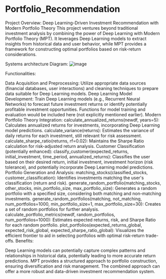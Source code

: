 # Portfolio_Recommendation
Project Overview: Deep Learning-Driven Investment Recommendation with Modern Portfolio Theory
This project ventures beyond traditional investment analysis by combining the power of Deep Learning with Modern Portfolio Theory (MPT). It leverages Deep Learning models to extract insights from historical data and user behavior, while MPT provides a framework for constructing optimal portfolios based on risk-return considerations.

Systems architecture Diagram:
 ![image](https://github.com/user-attachments/assets/013364f0-0bd1-46a3-ad77-3cee906f6212)



Functionalities:

Data Acquisition and Preprocessing:
Utilize appropriate data sources (financial databases, user interactions) and cleaning techniques to prepare data suitable for Deep Learning models.
Deep Learning Model Development:
Train Deep Learning models (e.g., Recurrent Neural Networks) to forecast future investment returns or identify potentially profitable investment opportunities.
Functions for model training and evaluation would be included here (not explicitly mentioned earlier).
Modern Portfolio Theory Integration:
calculate_annualized_returns(newdf, years=5): Calculates annualized returns for investments, incorporating Deep Learning model predictions.
calculate_variance(returns): Estimates the variance of daily returns for each investment, still relevant for risk assessment.
calculate_sharpe_ratio(returns, rf=0.02): Maintains the Sharpe Ratio calculation for risk-adjusted return analysis.
Customer Classification (potentially enhanced):
classify_customer(expected_returns, initial_investment, time_period, annualized_returns): Classifies the user based on their desired return, initial investment, investment horizon (risk tolerance), and potentially incorporate Deep Learning model predictions.
Portfolio Generation and Analysis:
matching_stocks(classified_stocks, customer_classification): Identifies investments matching the user's classification (return and risk).
generate_random_portfolio(matching_stocks, other_stocks, min_portfolio_size, max_portfolio_size): Generates a random portfolio with a specified size, considering both matching and non-matching investments.
generate_random_portfolios(matching, not_matching, num_portfolios=1000, min_portfolio_size=1, max_portfolio_size=30): Creates a set of random portfolios for further analysis.
calculate_portfolio_metrics(newdf, random_portfolios, num_portfolios=1000): Estimates expected returns, risk, and Sharpe Ratio for each random portfolio.
plot_portfolios(expected_returns_global, expected_risk_global, expected_sharpe_ratio_global): Visualizes the efficient frontier to aid in selecting portfolios with optimal risk-return trade-offs.
Benefits:

Deep Learning models can potentially capture complex patterns and relationships in historical data, potentially leading to more accurate return predictions.
MPT provides a structured approach to portfolio construction, ensuring diversification and risk management.
The combined approach can offer a more robust and data-driven investment recommendation system.




